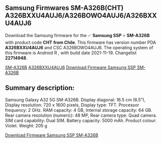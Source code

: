 <h2>Samsung Firmwares SM-A326B(CHT) A326BXXU4AUJ6/A326BOWO4AUJ6/A326BXXU4AUJ6</h2>
Download the Samsung firmware for the ✅ <strong>Samsung SSP </strong> ⭐ <strong>SM-A326B</strong> with product code <strong>CHT</strong> <strong> from Chile</strong>. This firmware has version number PDA <strong>A326BXXU4AUJ6</strong> and CSC A326BOWO4AUJ6. The operating system of this firmware is Android R , with build date 2021-11-19. Changelist <strong>22714948</strong>.


[SM-A326B](https://samfirm.shop/samsung/model/SM-A326B)
[A326BXXU4AUJ6](https://samfirm.shop/samsung/pda/A326BXXU4AUJ6)
[Download Firmware Samsung SSP SM-A326B](https://samfirm.shop/samsung/firmware/476234)
<h2>Summary description:</h2>
<p>Samsung Galaxy A32 5G SM-A326B. Display diagonal: 16.5 cm (6.5"), Display resolution: 720 x 1600 pixels, Display type: TFT. Processor frequency: 2 GHz. RAM capacity: 4 GB, Internal storage capacity: 64 GB. Rear camera resolution (numeric): 48 MP, Rear camera type: Quad camera. SIM card capability: Dual SIM. Battery capacity: 5000 mAh. Product colour: Violet. Weight: 205 g</p>


[Download Firmware Samsung SSP SM-A326B](https://samfirm.shop/samsung/firmware/476234)
